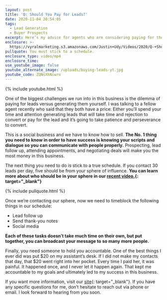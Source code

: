 ```yaml
---
layout: post
title: 'Q: Should You Pay for Leads?'
date: 2020-11-04 20:54:05
tags:
  - Lead Generation
  - Buyer Prospects
excerpt: Here’s my advice for agents who are considering paying for their leads.
enclosure: >-
  https://vyralmarketing.s3.amazonaws.com/Justin+Udy/Videos/2020/Q-+Should+You+Pay+for+Leads_.mp4
pullquote: You must stick to a schedule.
enclosure_type: video/mp4
enclosure_time:
use_youtube_image: false
youtube_alternate_image: /uploads/buying-leads-yt.jpg
youtube_code: ZQNsXhNiwro
---
```


{% include youtube.html %}

One of the biggest challenges we run into in this business is the dilemma of paying for leads versus generating them yourself. I was talking to a fellow agent recently who said that they both have a price: Either you’ll spend your time and attention generating leads that will take time and rejection to convert or pay for the lead and it’s going to take patience and perseverance to convert.

This is a social business and we have to know how to sell. **The No. 1 thing you need to know in order to have success is knowing your scripts and dialogue so you can communicate with people properly.** Prospecting, lead follow up, attending appointments, and negotiating deals will make you the most money in this business.

The next thing you need to do is stick to a true schedule. If you contact 30 leads per day, five should be from your sphere of influence. **You can learn more about who should be in your sphere in our [recent video.](https://utahrealestatetraining.com/the-true-power-of-database-marketing.html){: target="_blank"}**

{% include pullquote.html %}

Once we’re contacting our sphere, now we need to timeblock the following things in our schedule:

* Lead follow up
* Send thank-you notes
* Social media

**Each of these tasks doesn’t take much time on their own, but put together, you can broadcast your message to so many more people.&nbsp;**

Finally, you need someone to hold you accountable. One of the best things I ever did was put $20 on my assistant’s desk. If I did not make my contacts that day, that $20 went right into her pocket. Every time I paid her, it was painful. It happened once, and I never let it happen again. That kept me accountable to my goals and ultimately led to my success in this business.

If you want more information, visit our [site](http://www.utahrealestatetraining.com){: target="_blank"}. If you have any specific questions for me, don’t hesitate to reach out via phone or email. I look forward to hearing from you soon.